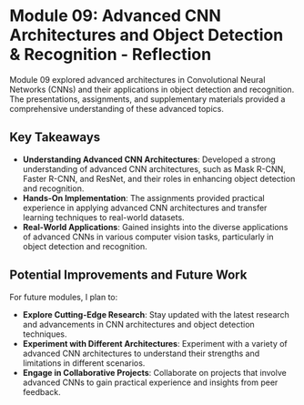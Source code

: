 # Module 09: Advanced CNN Architectures and Object Detection & Recognition - Reflection

Module 09 explored advanced architectures in Convolutional Neural Networks (CNNs) and their applications in object detection and recognition. The presentations, assignments, and supplementary materials provided a comprehensive understanding of these advanced topics.

## Key Takeaways

- **Understanding Advanced CNN Architectures**: Developed a strong understanding of advanced CNN architectures, such as Mask R-CNN, Faster R-CNN, and ResNet, and their roles in enhancing object detection and recognition.
- **Hands-On Implementation**: The assignments provided practical experience in applying advanced CNN architectures and transfer learning techniques to real-world datasets.
- **Real-World Applications**: Gained insights into the diverse applications of advanced CNNs in various computer vision tasks, particularly in object detection and recognition.

## Potential Improvements and Future Work

For future modules, I plan to:

- **Explore Cutting-Edge Research**: Stay updated with the latest research and advancements in CNN architectures and object detection techniques.
- **Experiment with Different Architectures**: Experiment with a variety of advanced CNN architectures to understand their strengths and limitations in different scenarios.
- **Engage in Collaborative Projects**: Collaborate on projects that involve advanced CNNs to gain practical experience and insights from peer feedback.
